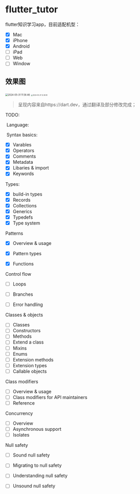 # flutter_tutor
flutter知识学习app，目前适配机型：

- [x] Mac
- [x] iPhone 
- [x] Android
- [ ] iPad
- [ ] Web
- [ ] Window

##  效果图

<img src="https://p.ipic.vip/n16vqg.gif" alt="2024-05-31 11.58.46" style="zoom:50%;" />

<img src="https://p.ipic.vip/c09oq2.gif" alt="2024-05-31 12.39.00" style="zoom: 33%;" />

>  呈现内容来自https://dart.dev，通过翻译及部分修改完成；

TODO:

​	Language:

​		Syntax basics:

- [x] Varables
- [x] Operators
- [x] Comments
- [x] Metadata
- [x] Libaries & import
- [x] Keywords

Types:

- [x] build-in types
- [x] Records
- [x] Collections
- [x] Generics
- [x] Typedefs
- [x] Type system

Patterns

- [x] Overview & usage
- [x] Pattern types



- [x] Functions

Control flow

- [ ] Loops
- [ ] Branches



- [ ] Error  handling

Classes & objects

- [ ] Classes
- [ ] Constructors
- [ ] Methods
- [ ] Extend a class
- [ ] Mixins
- [ ] Enums
- [ ] Extension methods
- [ ] Extension types
- [ ] Callable objects

Class modifiers

- [ ] Overview & usage
- [ ] Class modifiers for API maintainers
- [ ] Reference

Concurrency

- [ ] Overview
- [ ] Asynchronous support
- [ ] Isolates

Null safety

- [ ] Sound null safety
- [ ] Migrating to null safety
- [ ] Understanding null safety
- [ ] Unsound null safety





​			
